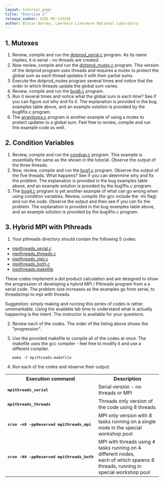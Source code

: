 ```yaml
---
layout: tutorial_page 
title: "Exercise 2"
release_number: UCRL-MI-133316
author: Blaise Barney, Lawrence Livermore National Laboratory
---
```


## 1. Mutexes

1. Review, compile and run the [dotprod_serial.c](/posix/samples/dotprod_serial.c) program. As its
        name implies, it is serial - no threads are created.
2. Now review, compile and run the [dotprod_mutex.c](../samples/dotprod_mutex.c) program. This
        version of the dotprod program uses threads and requires a mutex
        to protect the global sum as each thread updates it with their
        partial sums.
3. Execute the dotprod\_mutex program several times and notice that
        the order in which threads update the global sum varies.
4. Review, compile and run the [bug6.c](/posix/samples/bug6.c) program.
5. Run it several times and notice what the global sum is each
        time? See if you can figure out why and fix it. The explanation
        is provided in the bug examples table above, and an example
        solution is provided by the bug6fix.c program.
6. The [arrayloops.c](/posix/samples/arrayloops.c) program is another example of using a mutex to
        protect updates to a global sum. Feel free to review, compile
        and run this example code as well.

## 2.  Condition Variables

1. Review, compile and run the [condvar.c](/posix/samples/condvar.c) program. This example is
        essentially the same as the shown in the tutorial. Observe the
        output of the three threads.
2. Now, review, compile and run the [bug1.c](/posix/samples/bug1.c) program. Observe the
        output of the five threads. What happens? See if you can
        determine why and fix the problem. The explanation is provided
        in the bug examples table above, and an example solution is
        provided by the bug1fix.c program.
3. The [bug4.c](/posix/samples/bug4.c) program is yet another example of what can go wrong
        when using condition variables. Review, compile (for gcc include
        the -lm flag) and run the code. Observe the output and then see
        if you can fix the problem. The explanation is provided in the
        bug examples table above, and an example solution is provided by
        the bug4fix.c program.

## 3.  Hybrid MPI with Pthreads
1. Your pthreads directory should contain the following 5 codes:

- [mpithreads_serial.c](/posix/samples/mpithreads_serial.c)
- [mpithreads_threads.c](/posix/samples/mpithreads_threads.c)
- [mpithreads_mpi.c](/posix/samples/mpithreads_mpi.c)
- [mpithreads_both.c](/posix/samples/mpithreads_both.c)
- [mpithreads.makefile](/posix/samples/mpithreads.makefile)

These codes implement a dot product calculation and are designed
        to show the progression of developing a hybrid MPI / Pthreads
        program from a a serial code. The problem size increases as the
        examples go from serial, to threads/mpi to mpi with threads.

Suggestion: simply making and running this series of codes is
        rather unremarkable. Using the available lab time to understand
        what is actually happening is the intent. The instructor is
        available for your questions.

2. Review each of the codes. The order of the listing above shows
        the "progression".
3.  Use the provided makefile to compile all of the codes at once.
        The makefile uses the gcc compiler - feel free to modify it and
        use a different compiler.

        make -f mpithreads.makefile

4.  Run each of the codes and observe their output:
<center>
<table><tbody><tr><th>Execution command</th><th>Description</th></tr><tr><td>
            <pre><b>mpithreads_serial</b></pre>
        </td><td>Serial version - no threads or MPI</td></tr><tr><td>
            <pre><b>mpithreads_threads</b></pre>
        </td><td>Threads only version of the code using 8 threads</td></tr><tr><td>
            <pre><b>srun -n8 -ppReserved mpithreads_mpi</b></pre>
        </td><td>MPI only version with 8 tasks running on a single node in the special workshop pool</td></tr><tr><td>
            <pre><b>srun -N4 -ppReserved mpithreads_both</b></pre>
        </td><td>MPI with threads using 4 tasks running on 4 different nodes, <br/>each of which spawns 8 threads, running in special workshop pool</td></tr></tbody></table>
        </center>
